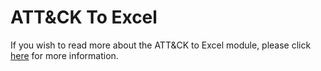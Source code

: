 # ATT&CK To Excel

If you wish to read more about the ATT&CK to Excel module, please click [here](https://mitreattack-python.readthedocs.io/en/126-docs-add-section-to-docs-for-accessing-stix/attacktoexcel.html) for more information.

